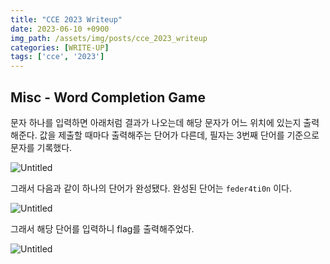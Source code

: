 ```yaml
---
title: "CCE 2023 Writeup"
date: 2023-06-10 +0900
img_path: /assets/img/posts/cce_2023_writeup
categories: [WRITE-UP]
tags: ['cce', '2023']
---
```

## Misc - Word Completion Game

문자 하나를 입력하면 아래처럼 결과가 나오는데 해당 문자가 어느 위치에 있는지 출력해준다. 값을 제출할 때마다 출력해주는 단어가 다른데, 필자는 3번째 단어를 기준으로 문자를 기록했다.

![Untitled](Untitled.png)

그래서 다음과 같이 하나의 단어가 완성됐다. 완성된 단어는 `feder4ti0n` 이다.

![Untitled](Untitled%201.png)

그래서 해당 단어를 입력하니 flag를 출력해주었다.

![Untitled](Untitled%202.png)